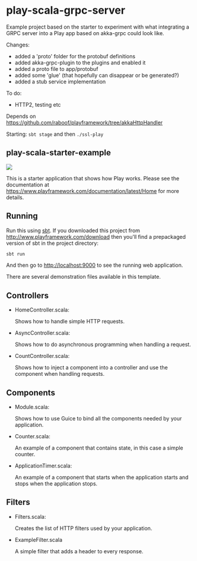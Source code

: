 # play-scala-grpc-server

Example project based on the starter to experiment with what
integrating a GRPC server into a Play app based on akka-grpc
could look like.

Changes:

* added a 'proto' folder for the protobuf definitions
* added akka-grpc-plugin to the plugins and enabled it
* added a proto file to app/protobuf
* added some 'glue' (that hopefully can disappear or be generated?)
* added a stub service implementation

To do:
* HTTP2, testing etc

Depends on https://github.com/raboof/playframework/tree/akkaHttpHandler

Starting: `sbt stage` and then `./ssl-play`

## play-scala-starter-example

[<img src="https://img.shields.io/travis/playframework/play-scala-starter-example.svg"/>](https://travis-ci.org/playframework/play-scala-starter-example)

This is a starter application that shows how Play works.  Please see the documentation at <https://www.playframework.com/documentation/latest/Home> for more details.

## Running

Run this using [sbt](http://www.scala-sbt.org/).  If you downloaded this project from <http://www.playframework.com/download> then you'll find a prepackaged version of sbt in the project directory:

```bash
sbt run
```

And then go to <http://localhost:9000> to see the running web application.

There are several demonstration files available in this template.

## Controllers

- HomeController.scala:

  Shows how to handle simple HTTP requests.

- AsyncController.scala:

  Shows how to do asynchronous programming when handling a request.

- CountController.scala:

  Shows how to inject a component into a controller and use the component when
  handling requests.

## Components

- Module.scala:

  Shows how to use Guice to bind all the components needed by your application.

- Counter.scala:

  An example of a component that contains state, in this case a simple counter.

- ApplicationTimer.scala:

  An example of a component that starts when the application starts and stops
  when the application stops.

## Filters

- Filters.scala:

  Creates the list of HTTP filters used by your application.

- ExampleFilter.scala

  A simple filter that adds a header to every response.
